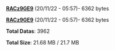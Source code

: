 [**RACz9GE9**](/data/RACz9GE9.txt) (20/11/22 - 05:57)- 6362 bytes

[**RACz9GE9**](/data/RACz9GE9.txt) (20/11/22 - 05:57)- 6362 bytes

**Total Datas**: 3962

**Total Size**: 21.68 MB / 21.7 MB